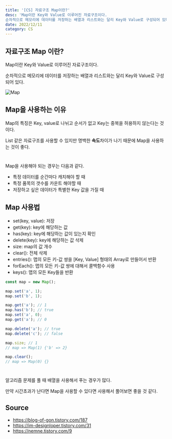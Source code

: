 ```yaml
---
title: '[CS] 자료구조 Map이란?'
desc: 'Map이란 Key와 Value로 이루어진 자료구조이다.
순차적으로 메모리에 데이터를 저장하는 배열과 리스트와는 달리 Key와 Value로 구성되어 있다'
date: 2022/12/11
category: CS
---
```


## 자료구조 Map 이란?

Map이란 Key와 Value로 이루어진 자료구조이다.

순차적으로 메모리에 데이터를 저장하는 배열과 리스트와는 달리 Key와 Value로 구성되어 있다.

![Map](https://ifh.cc/g/t1SWXC.png)

## Map을 사용하는 이유

Map의 특징은 Key, value로 나뉘고 순서가 없고 Key는 중복을 허용하지 않는다는 것이다.

List 같은 자료구조를 사용할 수 있지만 명백한 **속도**차이가 나기 때문에 Map을 사용하는 것이 좋다.

#

Map을 사용해야 되는 경우는 다음과 같다.

- 특정 데이터를 순간마다 캐치해야 할 때
- 특정 품목의 갯수를 카운트 해야할 때
- 저장하고 싶은 데이터가 특별한 Key 값을 가질 때

## Map 사용법

- set(key, value): 저장
- get(key): key에 해당하는 값
- has(key): key에 해당하는 값이 있는지 확인
- delete(key): key에 해당하는 값 삭제
- size: map의 값 개수
- clear(): 전체 삭제
- entries(): 맵의 모든 키-값 쌍을 [Key, Value] 형태의 Array로 만들어서 반환
- forEach(): 맵의 모든 키-값 쌍에 대해서 콜백함수 사용
- keys(): 맵의 모든 Key들을 반환

```javascript
const map = new Map();

map.set('a', 1);
map.set('b', 1);

map.get('a'); // 1
map.has('b'); // true
map.set('a', 0);
map.get('a'); // 0

map.delete('a'); // true
map.delete('c'); // false

map.size; // 1
// map => Map(1) {'b' => 2}

map.clear();
// map => Map(0) {}
```

#

알고리즘 문제를 풀 때 배열을 사용해서 푸는 경우가 많다.

만약 시간초과가 난다면 Map을 사용할 수 있다면 사용해서 풀어보면 좋을 것 같다.

## Source

- https://blog-of-gon.tistory.com/187
- https://im-designloper.tistory.com/31
- https://nemne.tistory.com/9
